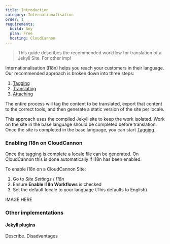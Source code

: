 ```yaml
---
title: Introduction
category: Internationalisation
order: 1
requirements:
  build: Any
  plan: Free
  hosting: CloudCannon
---
```


> This guide describes the recommended workflow for translation of a Jekyll Site. For other impl

Internationalisation (I18n) helps you reach your customers in their language. Our recommended approach is broken down into three steps:

1. [Tagging](/i18n/tagging/)
2. [Translating](/i18n/translating/)
3. [Attaching](/i18n/attaching/)

The entire process will tag the content to be translated, export that content to the correct tools, and then generate a static version of the site per locale.

This approach uses the compiled Jekyll site to keep the work isolated. Work on the site in the base language should be completed before translation. Once the site is completed in the base language, you can start [Tagging](/i18n/tagging/).

### Enabling I18n on CloudCannon

Once the tagging is complete a locale file can be generated. On CloudCannon this is done automatically if i18n has been enabled.

To enable i18n on a CloudCannon Site:

1. Go to *Site Settings* / *I18n*
2. Ensure **Enable I18n Workflows** is checked
3. Set the default locale to your language (This defaults to English)

IMAGE HERE

### Other implementations

#### Jekyll plugins

Describe. Disadvantages